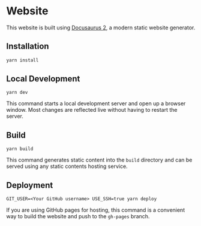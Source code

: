 # Website

This website is built using [Docusaurus 2](https://v2.docusaurus.io/), a modern static website generator.

## Installation

```bash
yarn install
```

## Local Development

```console
yarn dev
```

This command starts a local development server and open up a browser window. Most changes are reflected live without having to restart the server.

## Build

```console
yarn build
```

This command generates static content into the `build` directory and can be served using any static contents hosting service.

## Deployment

```console
GIT_USER=<Your GitHub username> USE_SSH=true yarn deploy
```

If you are using GitHub pages for hosting, this command is a convenient way to build the website and push to the `gh-pages` branch.
